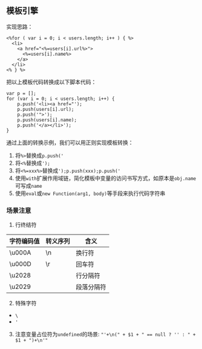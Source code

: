 ## 模板引擎

实现思路：

```
<%for ( var i = 0; i < users.length; i++ ) { %>
  <li>
    <a href="<%=users[i].url%>">
      <%=users[i].name%>
    </a>
  </li>
<% } %>
```

把以上模板代码转换成以下脚本代码：

```
var p = [];
for (var i = 0; i < users.length; i++) {
    p.push('<li><a href="');
    p.push(users[i].url);
    p.push('">');
    p.push(users[i].name);
    p.push('</a></li>');
}
```

通过上面的转换示例，我们可以用正则实现模板转换：

1. 将`%>`替换成`p.push('`
2. 将`<%`替换成`');`
3. 将`<%=xxx%>`替换成`');p.push(xxx);p.push('`
4. 使用`with`扩展作用域链，简化模板中变量的访问书写方式，如原本是`obj.name`可写成`name`
5. 使用`eval`或`new Function(arg1, body)`等手段来执行代码字符串

### 场景注意

1. 行终结符

字符编码值 | 转义序列 | 含义
---|---|---
\u000A | \n | 换行符
\u000D | \r | 回车符
\u2028 |  | 行分隔符
\u2029 |  | 段落分隔符

2. 特殊字符
  - `\`
  - `'`

3. 注意变量占位符为`undefined`的场景: `"'+\n(" + $1 + " == null ? '' : " + $1 + ")+\n'"`
